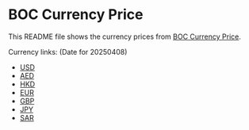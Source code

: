 # BOC Currency Price

This README file shows the currency prices from [BOC Currency Price](https://www.boc.cn/sourcedb/whpj/).

Currency links: (Date for 20250408)

- [USD](https://bocurrencyprice.techina.science/BOC_CURRENCY_PRICE/USD/20250408.json)
- [AED](https://bocurrencyprice.techina.science/BOC_CURRENCY_PRICE/AED/20250408.json)
- [HKD](https://bocurrencyprice.techina.science/BOC_CURRENCY_PRICE/HKD/20250408.json)
- [EUR](https://bocurrencyprice.techina.science/BOC_CURRENCY_PRICE/EUR/20250408.json)
- [GBP](https://bocurrencyprice.techina.science/BOC_CURRENCY_PRICE/GBP/20250408.json)
- [JPY](https://bocurrencyprice.techina.science/BOC_CURRENCY_PRICE/JPY/20250408.json)
- [SAR](https://bocurrencyprice.techina.science/BOC_CURRENCY_PRICE/SAR/20250408.json)

